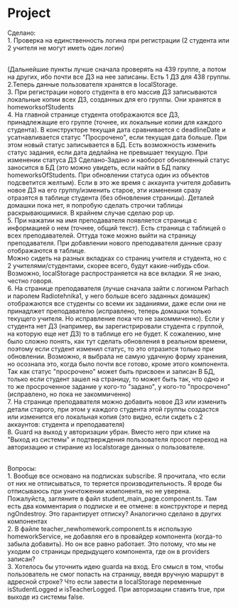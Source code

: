 # Project
Сделано:
<br>1. Проверка на единственность логина при регистрации (2 студента или 2 учителя не могут иметь один логин)

<br> (Дальнейшие пункты лучше сначала проверять на 439 группе,  а потом на других, ибо  почти все ДЗ на  нее записаны. Есть 1 ДЗ для 438 группы.
<br>2.Теперь данные пользователя хранятся в localStorage. 
<br>3. При регистрации нового студента в его массив ДЗ записываются локальные копии всех ДЗ, созданных для его группы. Они хранятся в homeworksofStudents
<br>4. На главной странице студента отображаются все ДЗ, принадлежащие его группе (точнее, их локальные копии для каждого студента). В конструкторе текущая дата сравнивается с deadlineDate и усатнавливается статус "Просрочено", если текущая дата больше.  При этом новый статус записывается в БД.   Есть возможность изменить статус задания, если дата дедлайна не превышает текущую. При изменении статуса ДЗ Сделано-Задано и наоборот обновленный статус заносится в БД (это можно увидеть, если найти в БД папку homeworksOfStudents. При обновлении статуса один из объектов подсветится желтым). Если в это же время с аккаунта учителя добавить новое ДЗ на его группу/изменить старое, эти изменения сразу отразятся в таблице студента (без обновления страницы). Деталей домашки пока нет, я попробую сделать строчки таблицы раскрывающимися. В крайнем случае сделаю pop up.
<br>5. При нажатии на имя преподавателя появляется страница с информацией о нем (точнее, общий текст). Есть страница с таблицей о всех преподавателей. Оттуда тоже можно выйти на страницу преподавателя. При добавлении нового преподавателя данные сразу отображаются в таблице.
<br>Можно сидеть на разных вкладках со страниц учителя и студента, но с 2 учителями/студентами, скорее всего, будут какие-нибудь сбои. Возможно, localStorage распространяется на все вкладки. Я не знаю, честно говоря.
<br>6. На странице преподавателя (лучше  сначала зайти с логином Parhach и паролем Radiotehnika1, у него больше всего заданных домашек) отображаются все студенты со всеми  их заданиями, даже если они не принадлжет преподавателю (исправлено, теперь домашки только текущего учителя. Но исправление пока что не закоммиченно). Если у студента нет ДЗ (например, вы зарегистрировали студента с группой, на которую еще нет ДЗ) то в таблице его не будет. К сожалению, мне было сложно понять, как тут сделать обновления в реальном времени, поэтому если студент изменил статус, то это отразится только при обновлении. Возможно, я выбрала не самую удачную форму хранения, но осознала это, когда было почти все готово, кроме этого компонента. Так как статус "просрочено" может быть присвоен и записан В БД, только если студент зашел на страницу, то может быть так, что одно и то же просроченное задание у кого-то "задано", у кого-то "просрочено" (исправлено, но пока не закоммиченно)
<br>7. На странице преподавателя можно добавить новое ДЗ или изменить детали старого, при этом у каждого студента этой группы создастся  или изменится его локальная копия (это видно, если сидеть с 2 аккаунтов: студента и преподавателя)
<br>8. Guard на выход у авторизации убран. Вместо него при клике на "Выход из системы" и подтверждения пользователя просот переход на авторизацию и стирание из localstorage данных о пользователе.

<br>Вопросы:
<br>1. Вообще все основано на подписках subscribe. Я прочитала, что если от них не отписываться, то теряется производительность. Я вроде бы отписываюсь при уничтожении компонента, но не уверена. Пожалуйста, загляните в файл student_main_page.component.ts. Там есть два комментария о подписке и ее отмене: в конструкторе и перед ngOndestroy.  Это гарантирует отписку? Аналогично сделано в других компонентах
<br>2. В файле teacher_newhomework.component.ts я использую homeworkService, не добавляя его в провайдер компонента (когда-то забыла добавить). Но он все равно работает. Это потому, что мы не уходим со страницы предыдущего компонента, где он в providers записан?
<br>3. Хотелось бы уточнить идею guarda на вход. Его смысл в том, чтобы пользователь не смог попасть на страницу, введя вручную маршрут в адресной строке? Что если завести в localStorage переменные isStudentLogged и isTeacherLogged. При авторизации ставить true, при выходе из системы false. 


